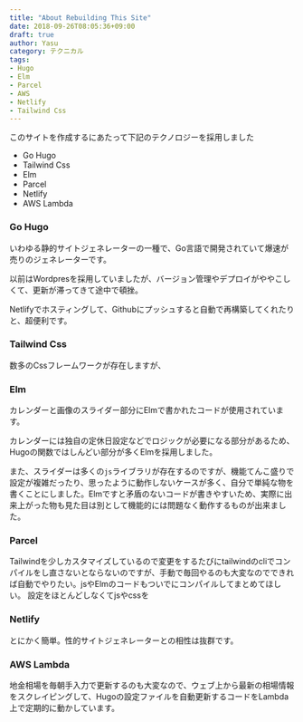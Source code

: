 ```yaml
---
title: "About Rebuilding This Site"
date: 2018-09-26T08:05:36+09:00
draft: true
author: Yasu
category: テクニカル
tags:
- Hugo
- Elm
- Parcel
- AWS
- Netlify
- Tailwind Css
---
```


このサイトを作成するにあたって下記のテクノロジーを採用しました

- Go Hugo
- Tailwind Css
- Elm
- Parcel
- Netlify
- AWS Lambda

### Go Hugo

いわゆる静的サイトジェネレーターの一種で、Go言語で開発されていて爆速が売りのジェネレーターです。

以前はWordpresを採用していましたが、バージョン管理やデプロイがややこしくて、更新が滞ってきて途中で頓挫。

Netlifyでホスティングして、Githubにプッシュすると自動で再構築してくれたりと、超便利です。

### Tailwind Css

数多のCssフレームワークが存在しますが、

### Elm

カレンダーと画像のスライダー部分にElmで書かれたコードが使用されています。

カレンダーには独自の定休日設定などでロジックが必要になる部分があるため、Hugoの関数ではしんどい部分が多くElmを採用しました。

また、スライダーは多くの`js`ライブラリが存在するのですが、機能てんこ盛りで設定が複雑だったり、思ったように動作しないケースが多く、自分で単純な物を書くことにしました。Elmですと矛盾のないコードが書きやすいため、実際に出来上がった物も見た目は別として機能的には問題なく動作するものが出来ました。

### Parcel

Tailwindを少しカスタマイズしているので変更をするたびにtailwindのcliでコンパイルをし直さないとならないのですが、手動で毎回やるのも大変なのでできれば自動でやりたい。jsやElmのコードもついでにコンパイルしてまとめてほしい。
設定をほとんどしなくてjsやcssを

### Netlify

とにかく簡単。性的サイトジェネレーターとの相性は抜群です。
### AWS Lambda

地金相場を毎朝手入力で更新するのも大変なので、ウェブ上から最新の相場情報をスクレイピングして、Hugoの設定ファイルを自動更新するコードをLambda上で定期的に動かしています。